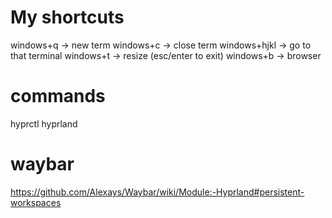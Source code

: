 # My shortcuts

windows+q -> new term
windows+c -> close term
windows+hjkl -> go to that terminal
windows+t -> resize (esc/enter to exit)
windows+b -> browser


# commands
hyprctl
hyprland


# waybar
https://github.com/Alexays/Waybar/wiki/Module:-Hyprland#persistent-workspaces
